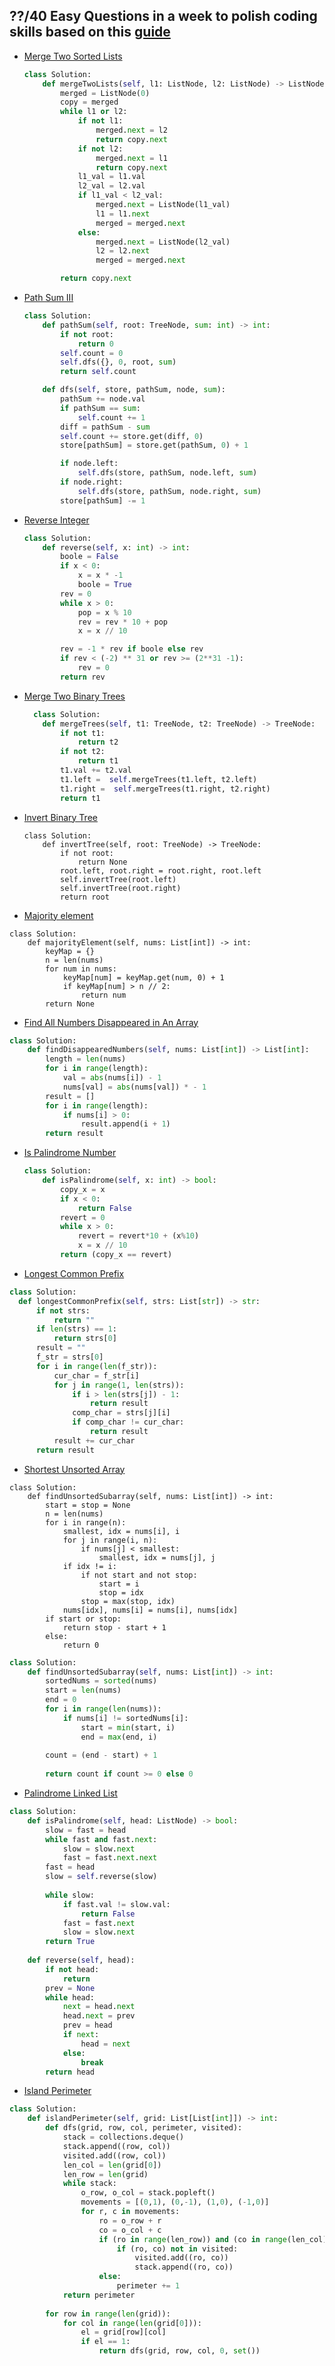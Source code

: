 ## ??/40 Easy Questions in a week to polish coding skills based on this [guide](https://learntocodetogether.com/top-150-leetcodes-best-practice-problems/)


- [Merge Two Sorted Lists](https://leetcode.com/problems/merge-two-sorted-lists/)
  ```python
  class Solution:
      def mergeTwoLists(self, l1: ListNode, l2: ListNode) -> ListNode:
          merged = ListNode(0)
          copy = merged
          while l1 or l2:
              if not l1:
                  merged.next = l2
                  return copy.next
              if not l2:
                  merged.next = l1
                  return copy.next
              l1_val = l1.val
              l2_val = l2.val
              if l1_val < l2_val:
                  merged.next = ListNode(l1_val)
                  l1 = l1.next
                  merged = merged.next 
              else:
                  merged.next = ListNode(l2_val)
                  l2 = l2.next
                  merged = merged.next 

          return copy.next
  ``` 

- [Path Sum III](https://leetcode.com/problems/path-sum-iii/submissions/)
  ```python
  class Solution:
      def pathSum(self, root: TreeNode, sum: int) -> int:
          if not root:
              return 0
          self.count = 0
          self.dfs({}, 0, root, sum)
          return self.count

      def dfs(self, store, pathSum, node, sum):
          pathSum += node.val
          if pathSum == sum:
              self.count += 1
          diff = pathSum - sum
          self.count += store.get(diff, 0)
          store[pathSum] = store.get(pathSum, 0) + 1

          if node.left:
              self.dfs(store, pathSum, node.left, sum)
          if node.right:
              self.dfs(store, pathSum, node.right, sum)
          store[pathSum] -= 1
  ```
    
    
- [Reverse Integer](https://leetcode.com/problems/reverse-integer/)
  ```python
  class Solution:
      def reverse(self, x: int) -> int:    
          boole = False
          if x < 0:
              x = x * -1
              boole = True
          rev = 0
          while x > 0:
              pop = x % 10
              rev = rev * 10 + pop
              x = x // 10

          rev = -1 * rev if boole else rev
          if rev < (-2) ** 31 or rev >= (2**31 -1):
              rev = 0
          return rev
  ```
  
- [Merge Two Binary Trees](https://leetcode.com/problems/merge-two-binary-trees/submissions/)
  ```python
    class Solution:
      def mergeTrees(self, t1: TreeNode, t2: TreeNode) -> TreeNode:
          if not t1:
              return t2
          if not t2:
              return t1
          t1.val += t2.val
          t1.left =  self.mergeTrees(t1.left, t2.left)
          t1.right =  self.mergeTrees(t1.right, t2.right)
          return t1
  ```


- [Invert Binary Tree](https://leetcode.com/problems/merge-two-binary-trees/submissions/)
  ```
  class Solution:
      def invertTree(self, root: TreeNode) -> TreeNode:
          if not root:
              return None
          root.left, root.right = root.right, root.left
          self.invertTree(root.left)
          self.invertTree(root.right)
          return root
  ```

- [Majority element](https://leetcode.com/problems/majority-element/solution/)
```
class Solution:
    def majorityElement(self, nums: List[int]) -> int:
        keyMap = {}
        n = len(nums)
        for num in nums:
            keyMap[num] = keyMap.get(num, 0) + 1
            if keyMap[num] > n // 2:
                return num
        return None
```

- [Find All Numbers Disappeared in An Array](https://leetcode.com/problems/find-all-numbers-disappeared-in-an-array/submissions/)
```python
class Solution:
    def findDisappearedNumbers(self, nums: List[int]) -> List[int]:
        length = len(nums)
        for i in range(length):
            val = abs(nums[i]) - 1
            nums[val] = abs(nums[val]) * - 1
        result = []
        for i in range(length):
            if nums[i] > 0:
                result.append(i + 1)
        return result
```

- [Is Palindrome Number](https://leetcode.com/problems/palindrome-number/submissions/)
  ```python
  class Solution:
      def isPalindrome(self, x: int) -> bool:
          copy_x = x
          if x < 0:
              return False
          revert = 0
          while x > 0:
              revert = revert*10 + (x%10)
              x = x // 10
          return (copy_x == revert)
  ```
  
 - [Longest Common Prefix](https://leetcode.com/problems/longest-common-prefix/submissions/)
```python
class Solution:
  def longestCommonPrefix(self, strs: List[str]) -> str:
      if not strs:
          return "" 
      if len(strs) == 1:
          return strs[0]
      result = ""
      f_str = strs[0]
      for i in range(len(f_str)):
          cur_char = f_str[i]
          for j in range(1, len(strs)):
              if i > len(strs[j]) - 1:
                  return result
              comp_char = strs[j][i]
              if comp_char != cur_char:
                  return result
          result += cur_char
      return result
  ```

- [Shortest Unsorted Array](https://leetcode.com/problems/shortest-unsorted-continuous-subarray/)
```
class Solution:
    def findUnsortedSubarray(self, nums: List[int]) -> int:
        start = stop = None
        n = len(nums)
        for i in range(n):
            smallest, idx = nums[i], i
            for j in range(i, n):
                if nums[j] < smallest:
                    smallest, idx = nums[j], j
            if idx != i:
                if not start and not stop:   
                    start = i
                    stop = idx  
                stop = max(stop, idx)   
            nums[idx], nums[i] = nums[i], nums[idx]
        if start or stop:
            return stop - start + 1
        else:
            return 0
```

```python
class Solution:
    def findUnsortedSubarray(self, nums: List[int]) -> int:
        sortedNums = sorted(nums)
        start = len(nums)
        end = 0
        for i in range(len(nums)):
            if nums[i] != sortedNums[i]:
                start = min(start, i)
                end = max(end, i)
                
        count = (end - start) + 1
           
        return count if count >= 0 else 0
``` 

- [Palindrome Linked List](https://leetcode.com/problems/palindrome-linked-list/submissions/)
```python
class Solution:
    def isPalindrome(self, head: ListNode) -> bool:
        slow = fast = head
        while fast and fast.next:
            slow = slow.next
            fast = fast.next.next
        fast = head
        slow = self.reverse(slow)
        
        while slow:
            if fast.val != slow.val:
                return False
            fast = fast.next
            slow = slow.next
        return True
    
    def reverse(self, head):
        if not head:
            return
        prev = None
        while head:
            next = head.next
            head.next = prev
            prev = head
            if next:
                head = next
            else:
                break
        return head
```

- [Island Perimeter](https://leetcode.com/problems/island-perimeter/submissions/)

```python
class Solution:
    def islandPerimeter(self, grid: List[List[int]]) -> int:
        def dfs(grid, row, col, perimeter, visited):
            stack = collections.deque()
            stack.append((row, col))
            visited.add((row, col))
            len_col = len(grid[0])
            len_row = len(grid)
            while stack:
                o_row, o_col = stack.popleft()
                movements = [(0,1), (0,-1), (1,0), (-1,0)]
                for r, c in movements:
                    ro = o_row + r
                    co = o_col + c
                    if (ro in range(len_row)) and (co in range(len_col)) and grid[ro][co] == 1:
                        if (ro, co) not in visited:
                            visited.add((ro, co))
                            stack.append((ro, co))
                    else:
                        perimeter += 1
            return perimeter
                
        for row in range(len(grid)):
            for col in range(len(grid[0])):
                el = grid[row][col]
                if el == 1:
                    return dfs(grid, row, col, 0, set())
```  
